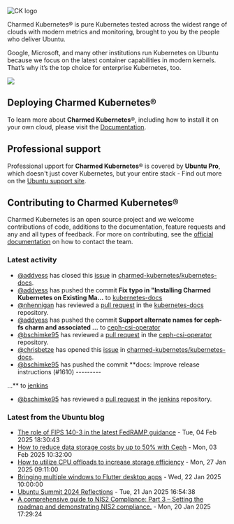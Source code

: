 ![CK logo](https://assets.ubuntu.com/v1/451d4cf4-Charmed+Kubernetes_RGB_onWhite_2022.svg)

Charmed Kubernetes® is pure Kubernetes tested across the widest range of clouds with modern metrics and monitoring, brought to you by the people who deliver Ubuntu.

Google, Microsoft, and many other institutions run Kubernetes on Ubuntu because we focus on the latest container capabilities in modern kernels. That’s why it’s the top choice for enterprise Kubernetes, too.

![](https://assets.ubuntu.com/v1/843c77b6-juju-at-a-glace.svg)

## Deploying Charmed Kubernetes®

To learn more about **Charmed Kubernetes**®, including how to install it on your own cloud, please visit the [Documentation][docs].

## Professional support

Professional upport for **Charmed Kubernetes**® is covered by **Ubuntu Pro**, which doesn't just cover Kubernetes, but your entire stack - Find out more on the [Ubuntu support site](https://ubuntu.com/support).

## Contributing to Charmed Kubernetes®

Charmed Kubernetes is an open source project and we welcome contributions of code, additions to the documentation, feature requests and any and all types of feedback. For more on contributing, see the [official documentation][get-in-touch] on how to contact the team.

<!-- LINKS -->
[docs]: https://ubuntu.com/kubernetes/docs
[get-in-touch]: https://ubuntu.com/kubernetes/docs/get-in-touch

### Latest activity

<!-- activity starts -->
 - [@addyess](https://github.com/addyess) has closed this [issue](https://github.com/charmed-kubernetes/kubernetes-docs/issues/872) in [charmed-kubernetes/kubernetes-docs](https://api.github.com/repos/charmed-kubernetes/kubernetes-docs).
 - [@addyess](https://github.com/addyess) has pushed the commit **Fix typo in "Installing Charmed Kubernetes on Existing Ma...** to [kubernetes-docs](https://github.com/charmed-kubernetes/kubernetes-docs)
 - [@nhennigan](https://github.com/nhennigan) has reviewed a [pull request](https://github.com/charmed-kubernetes/kubernetes-docs/pull/873) in the [kubernetes-docs](https://github.com/charmed-kubernetes/kubernetes-docs) repository.
 - [@addyess](https://github.com/addyess) has pushed the commit **Support alternate names for ceph-fs charm and associated ...** to [ceph-csi-operator](https://github.com/charmed-kubernetes/ceph-csi-operator)
 - [@bschimke95](https://github.com/bschimke95) has reviewed a [pull request](https://github.com/charmed-kubernetes/ceph-csi-operator/pull/33) in the [ceph-csi-operator](https://github.com/charmed-kubernetes/ceph-csi-operator) repository.
 - [@chrisbetze](https://github.com/chrisbetze) has opened this [issue](https://github.com/charmed-kubernetes/kubernetes-docs/issues/872) in [charmed-kubernetes/kubernetes-docs](https://api.github.com/repos/charmed-kubernetes/kubernetes-docs).
 - [@bschimke95](https://github.com/bschimke95) has pushed the commit **docs: Improve release instructions (#1610)  ---------  ...** to [jenkins](https://github.com/charmed-kubernetes/jenkins)
 - [@bschimke95](https://github.com/bschimke95) has reviewed a [pull request](https://github.com/charmed-kubernetes/jenkins/pull/1610) in the [jenkins](https://github.com/charmed-kubernetes/jenkins) repository.
<!-- activity ends -->

<!-- roadmap starts -->

<!-- roadmap ends -->

### Latest from the Ubuntu blog

<!-- blog starts -->
* [The role of FIPS 140-3 in the latest FedRAMP guidance](https://ubuntu.com//blog/the-role-of-fips-140-3-in-the-latest-fedramp-guidance) - Tue, 04 Feb 2025 18:30:43 
* [How to reduce data storage costs by up to 50% with Ceph](https://ubuntu.com//blog/how-to-reduce-data-storage-costs-by-up-to-50-with-ceph) - Mon, 03 Feb 2025 10:32:00 
* [How to utilize CPU offloads to increase storage efficiency](https://ubuntu.com//blog/how-to-utilize-cpu-offloads-to-increase-storage-efficiency) - Mon, 27 Jan 2025 09:11:00 
* [Bringing multiple windows to Flutter desktop apps](https://ubuntu.com//blog/multiple-window-flutter-desktop) - Wed, 22 Jan 2025 10:00:00 
* [Ubuntu Summit 2024 Reflections](https://ubuntu.com//blog/ubuntu-summit-2024-reflections) - Tue, 21 Jan 2025 16:54:38 
* [A comprehensive guide to NIS2 Compliance: Part 3 &#8211; Setting the roadmap and demonstrating NIS2 compliance.](https://ubuntu.com//blog/a-comprehensive-guide-to-nis2-compliance-part-3-setting-the-roadmap-and-demonstrating-nis2-compliance) - Mon, 20 Jan 2025 17:29:24 
<!-- blog ends -->
